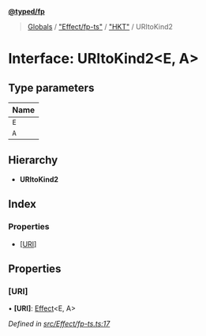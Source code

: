 **[@typed/fp](../README.md)**

> [Globals](../globals.md) / ["Effect/fp-ts"](../modules/_effect_fp_ts_.md) / ["HKT"](../modules/_effect_fp_ts_._hkt_.md) / URItoKind2

# Interface: URItoKind2\<E, A>

## Type parameters

Name |
------ |
`E` |
`A` |

## Hierarchy

* **URItoKind2**

## Index

### Properties

* [[URI]](_effect_fp_ts_._hkt_.uritokind2.md#[uri])

## Properties

### [URI]

•  **[URI]**: [Effect](../modules/_effect_effect_.effect.md)\<E, A>

*Defined in [src/Effect/fp-ts.ts:17](https://github.com/TylorS/typed-fp/blob/559f273/src/Effect/fp-ts.ts#L17)*
